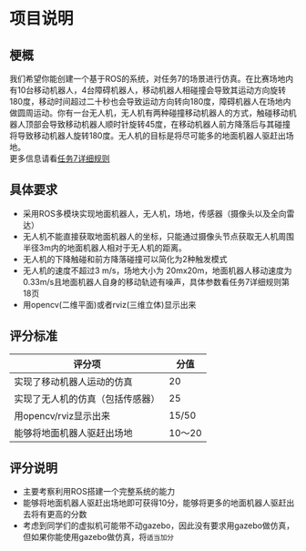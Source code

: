 # 项目说明

## 梗概
我们希望你能创建一个基于ROS的系统，对任务7的场景进行仿真。在比赛场地内有10台移动机器人，4台障碍机器人，移动机器人相碰撞会导致其运动方向旋转180度，移动时间超过二十秒也会导致运动方向转向180度，障碍机器人在场地内做圆周运动。你有一台无人机，无人机有两种碰撞移动机器人的方式，触碰移动机器人顶部会导致移动机器人顺时针旋转45度，在移动机器人前方降落后与其碰撞将导致移动机器人旋转180度。无人机的目标是将尽可能多的地面机器人驱赶出场地。  
更多信息请看[任务7详细规则](https://wenku.baidu.com/view/4333d4e780eb6294dd886c50.html)

## 具体要求
- 采用ROS多模块实现地面机器人，无人机，场地，传感器（摄像头以及全向雷达）
- 无人机不能直接获取地面机器人的坐标，只能通过摄像头节点获取无人机周围半径3m内的地面机器人相对于无人机的距离。
- 无人机的下降触碰和前方降落碰撞可以简化为2种触发模式
- 无人机的速度不超过3 m/s，场地大小为 20mx20m，地面机器人移动速度为0.33m/s且地面机器人自身的移动轨迹有噪声，具体参数看任务7详细规则第18页
- 用opencv(二维平面)或者rviz(三维立体)显示出来

## 评分标准
| 评分项                        | 分值 |
| ----------------------------- | ---- |
|实现了移动机器人运动的仿真 | 20 |
|实现了无人机的仿真（包括传感器）|25|
|用opencv/rviz显示出来|15/50|
|能够将地面机器人驱赶出场地|10～20|

## 评分说明
- 主要考察利用ROS搭建一个完整系统的能力
- 能够将地面机器人驱赶出场地即可获得10分，能够将更多的地面机器人驱赶出去将有更高的分数
- 考虑到同学们的虚拟机可能带不动gazebo，因此没有要求用gazebo做仿真，但如果你能使用gazebo做仿真，将`适当加分`
